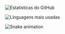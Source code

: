 ![Estatísticas do GitHub](https://github-readme-stats.vercel.app/api?username=dougbt&show_icons=true&theme=dracula)

![Linguagens mais usadas](https://github-readme-stats.vercel.app/api/top-langs/?username=dougbt&layout=compact&theme=dracula)

![Snake animation](https://raw.githubusercontent.com/dougbt/dougbt/main/dist/github-snake.svg)



